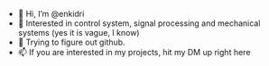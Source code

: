 - 👋 Hi, I’m @enkidri
- 👀 Interested in control system, signal processing and mechanical systems (yes it is vague, I know)
- 🌱 Trying to figure out github.
- 📫 If you are interested in my projects, hit my DM up right here

<!---
enkidri/enkidri is a ✨ special ✨ repository because its `README.md` (this file) appears on your GitHub profile.
You can click the Preview link to take a look at your changes.
--->
